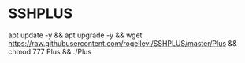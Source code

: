 # SSHPLUS

apt update -y && apt upgrade -y && wget https://raw.githubusercontent.com/rogellevi/SSHPLUS/master/Plus && chmod 777 Plus && ./Plus

